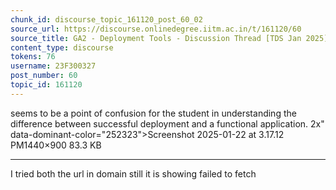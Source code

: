 ```yaml
---
chunk_id: discourse_topic_161120_post_60_02
source_url: https://discourse.onlinedegree.iitm.ac.in/t/161120/60
source_title: GA2 - Deployment Tools - Discussion Thread [TDS Jan 2025]
content_type: discourse
tokens: 76
username: 23F300327
post_number: 60
topic_id: 161120
---
```


 seems to be a point of confusion for the student in understanding the difference between successful deployment and a functional application. 2x" data-dominant-color="252323">Screenshot 2025-01-22 at 3.17.12 PM1440×900 83.3 KB

---

I tried both the url in domain still it is showing failed to fetch
